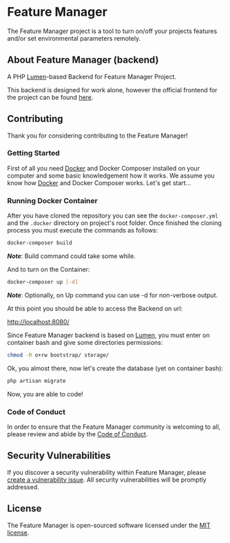 # Feature Manager

The Feature Manager project is a tool to turn on/off your projects features and/or set environmental parameters remotely.

## About Feature Manager (backend)

A PHP [Lumen](https://lumen.laravel.com)-based Backend for Feature Manager Project.

This backend is designed for work alone, however the official frontend for the project can be found [here](https://github.com/FeatureManager/frontend).

## Contributing

Thank you for considering contributing to the Feature Manager!

### Getting Started

First of all you need [Docker](https://www.docker.com/) and Docker Composer installed on your computer and some basic knowledgement how it works. We assume you know how [Docker](https://www.docker.com/) and Docker Composer works. Let's get start...

### Running Docker Container

After you have cloned the repository you can see the ```docker-composer.yml``` and the ```.docker``` directory on project's root folder. Once finished the cloning process you must execute the commands as follows:

```bash
docker-composer build
```

_**Note**_: Build command could take some while.

And to turn on the Container:

```bash
docker-composer up [-d]
```

_**Note**_: Optionally, on Up command you can use -d for non-verbose output.

At this point you should be able to access the Backend on url:

[http://localhost:8080/](http://localhost:8080/)

Since Feature Manager backend is based on [Lumen](https://lumen.laravel.com), you must enter on container bash and give some directories permissions:

```bash
chmod -R o+rw bootstrap/ storage/
```

Ok, you almost there, now let's create the database (yet on container bash):

```bash
php artisan migrate
```

Now, you are able to code!

### Code of Conduct

In order to ensure that the Feature Manager community is welcoming to all, please review and abide by the [Code of Conduct](CODE_OF_CONDUCT.md).

## Security Vulnerabilities

If you discover a security vulnerability within Feature Manager, please [create a vulnerability issue](https://github.com/FeatureManager/backend/issues/new?labels=security%20vulnerabilities). All security vulnerabilities will be promptly addressed.

## License

The Feature Manager is open-sourced software licensed under the [MIT license](https://opensource.org/licenses/MIT).
